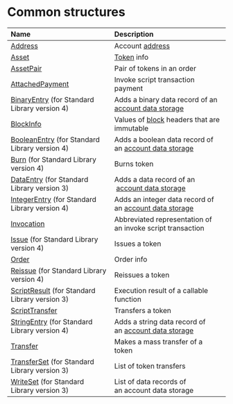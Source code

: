# Common structures

| Name | Description |
| :--- | :--- |
| [Address](/en/ride/structures/common-structures/address) | Account [address](/en/blockchain/account/address) |
| [Asset](/en/ride/structures/common-structures/asset) | [Token](/en/blockchain/token) info |
| [AssetPair](/en/ride/structures/common-structures/asset-pair) | Pair of tokens in an order |
| [AttachedPayment](/en/ride/structures/common-structures/attached-payment) | Invoke script transaction payment |
| [BinaryEntry](/en/ride/structures/script-actions/binary-entry) (for Standard Library version 4) | Adds a binary data record of an [account data storage](/en/blockchain/account/account-data-storage) |
| [BlockInfo](/en/ride/structures/common-structures/block-info) | Values of [block](/en/blockchain/block) headers that are immutable |
| [BooleanEntry](/en/ride/structures/script-actions/boolean-entry) (for Standard Library version 4) | Adds a boolean data record of an [account data storage](/en/blockchain/account/account-data-storage) |
| [Burn](/en/ride/structures/script-actions/burn) (for Standard Library version 4) | Burns token |
| [DataEntry](/en/ride/structures/script-actions/data-entry) (for Standard Library version 3) | Adds a data record of an  [account data storage](/en/blockchain/account/account-data-storage) |
| [IntegerEntry](/en/ride/structures/script-actions/int-entry) (for Standard Library version 4) | Adds an integer data record of an [account data storage](/en/blockchain/account/account-data-storage) |
| [Invocation](/en/ride/structures/common-structures/invocation) |Abbreviated representation of an invoke script transaction |
| [Issue](/en/ride/structures/common-structures/issue) (for Standard Library version 4) | Issues a token |
| [Order](/en/ride/structures/common-structures/order) | Order info |
| [Reissue](/en/ride/structures/script-actions/reissue) (for Standard Library version 4) | Reissues a token |
| [ScriptResult](/en/ride/structures/script-results/script-result) (for Standard Library version 3) | Execution result of a callable function |
| [ScriptTransfer](/en/ride/structures/script-actions/script-transfer) | Transfers a token |
| [StringEntry](/en/ride/structures/script-actions/string-entry) (for Standard Library version 4) | Adds a string data record of an [account data storage](/en/blockchain/account/account-data-storage) |
| [Transfer](/en/ride/structures/common-structures/transfer) | Makes a mass transfer of a token |
| [TransferSet](/en/ride/structures/script-results/transfer-set) (for Standard Library version 3) | List of token transfers |
| [WriteSet](/en/ride/structures/script-results/write-set) (for Standard Library version 3) | List of data records of an account data storage |
